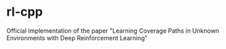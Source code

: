 # rl-cpp
Official implementation of the paper "Learning Coverage Paths in Unknown Environments with Deep Reinforcement Learning"
